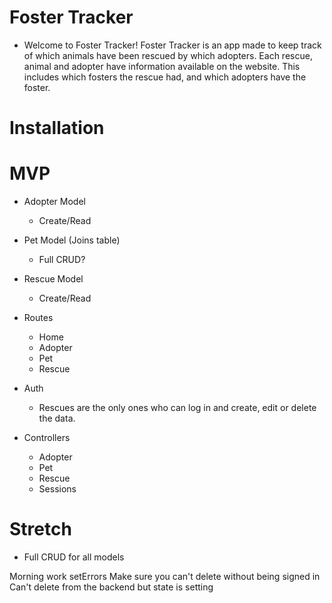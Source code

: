 # Foster Tracker
- Welcome to Foster Tracker! Foster Tracker is an app made to keep track of which animals have been rescued by which adopters. Each rescue, animal and adopter have information available on the website. This includes which fosters the rescue had, and which adopters have the foster.

# Installation

# MVP
- Adopter Model
  - Create/Read
- Pet Model (Joins table)
  - Full CRUD?
- Rescue Model 
  - Create/Read
- Routes
  - Home
  - Adopter
  - Pet
  - Rescue
- Auth
  - Rescues are the only ones who can log in and create, edit or delete the data.

- Controllers
  - Adopter
  - Pet
  - Rescue
  - Sessions

# Stretch
- Full CRUD for all models

Morning work
  setErrors
  Make sure you can't delete without being signed in
    Can't delete from the backend but state is setting